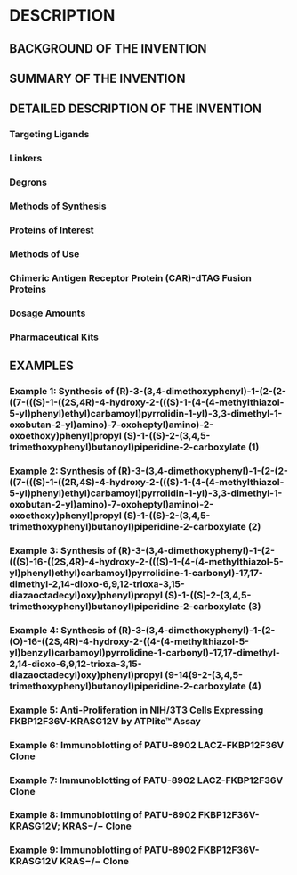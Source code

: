 # DESCRIPTION

## BACKGROUND OF THE INVENTION

## SUMMARY OF THE INVENTION

## DETAILED DESCRIPTION OF THE INVENTION

### Targeting Ligands

### Linkers

### Degrons

### Methods of Synthesis

### Proteins of Interest

### Methods of Use

### Chimeric Antigen Receptor Protein (CAR)-dTAG Fusion Proteins

### Dosage Amounts

### Pharmaceutical Kits

## EXAMPLES

### Example 1: Synthesis of (R)-3-(3,4-dimethoxyphenyl)-1-(2-(2-((7-(((S)-1-((2S,4R)-4-hydroxy-2-(((S)-1-(4-(4-methylthiazol-5-yl)phenyl)ethyl)carbamoyl)pyrrolidin-1-yl)-3,3-dimethyl-1-oxobutan-2-yl)amino)-7-oxoheptyl)amino)-2-oxoethoxy)phenyl)propyl (S)-1-((S)-2-(3,4,5-trimethoxyphenyl)butanoyl)piperidine-2-carboxylate (1)

### Example 2: Synthesis of (R)-3-(3,4-dimethoxyphenyl)-1-(2-(2-((7-(((S)-1-((2R,4S)-4-hydroxy-2-(((S)-1-(4-(4-methylthiazol-5-yl)phenyl)ethyl)carbamoyl)pyrrolidin-1-yl)-3,3-dimethyl-1-oxobutan-2-yl)amino)-7-oxoheptyl)amino)-2-oxoethoxy)phenyl)propyl (S)-1-((S)-2-(3,4,5-trimethoxyphenyl)butanoyl)piperidine-2-carboxylate (2)

### Example 3: Synthesis of (R)-3-(3,4-dimethoxyphenyl)-1-(2-(((S)-16-((2S,4R)-4-hydroxy-2-(((S)-1-(4-(4-methylthiazol-5-yl)phenyl)ethyl)carbamoyl)pyrrolidine-1-carbonyl)-17,17-dimethyl-2,14-dioxo-6,9,12-trioxa-3,15-diazaoctadecyl)oxy)phenyl)propyl (S)-1-((S)-2-(3,4,5-trimethoxyphenyl)butanoyl)piperidine-2-carboxylate (3)

### Example 4: Synthesis of (R)-3-(3,4-dimethoxyphenyl)-1-(2-(O)-16-((2S,4R)-4-hydroxy-2-((4-(4-methylthiazol-5-yl)benzyl)carbamoyl)pyrrolidine-1-carbonyl)-17,17-dimethyl-2,14-dioxo-6,9,12-trioxa-3,15-diazaoctadecyl)oxy)phenyl)propyl (9-14(9-2-(3,4,5-trimethoxyphenyl)butanoyl)piperidine-2-carboxylate (4)

### Example 5: Anti-Proliferation in NIH/3T3 Cells Expressing FKBP12F36V-KRASG12V by ATPlite™ Assay

### Example 6: Immunoblotting of PATU-8902 LACZ-FKBP12F36V Clone

### Example 7: Immunoblotting of PATU-8902 LACZ-FKBP12F36V Clone

### Example 8: Immunoblotting of PATU-8902 FKBP12F36V-KRASG12V; KRAS−/− Clone

### Example 9: Immunoblotting of PATU-8902 FKBP12F36V-KRASG12V KRAS−/− Clone

